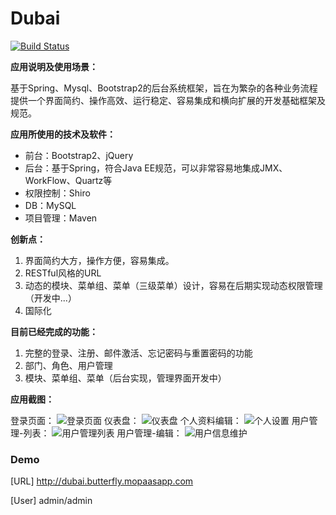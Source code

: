 # Dubai

[![Build Status](https://travis-ci.org/guuuuo/dubai.svg?branch=master)](https://travis-ci.org/guuuuo/dubai)

**应用说明及使用场景：**

基于Spring、Mysql、Bootstrap2的后台系统框架，旨在为繁杂的各种业务流程提供一个界面简约、操作高效、运行稳定、容易集成和横向扩展的开发基础框架及规范。

**应用所使用的技术及软件：**

* 前台：Bootstrap2、jQuery
* 后台：基于Spring，符合Java EE规范，可以非常容易地集成JMX、WorkFlow、Quartz等
* 权限控制：Shiro
* DB：MySQL
* 项目管理：Maven

**创新点：**

1. 界面简约大方，操作方便，容易集成。
2. RESTful风格的URL
3. 动态的模块、菜单组、菜单（三级菜单）设计，容易在后期实现动态权限管理（开发中...）
4. 国际化

**目前已经完成的功能：**

1. 完整的登录、注册、邮件激活、忘记密码与重置密码的功能
2. 部门、角色、用户管理
3. 模块、菜单组、菜单（后台实现，管理界面开发中）

**应用截图：**

登录页面：
![登录页面][2]
仪表盘：
![仪表盘][3]
个人资料编辑：
![个人设置][4]
用户管理-列表：
![用户管理列表][5]
用户管理-编辑：
![用户信息维护][6]


  [1]: http://dubai.sturgeon.mopaas.com
  [2]: http://static.oschina.net/uploads/space/2013/1211/100834_UvZs_106616.png
  [3]: http://static.oschina.net/uploads/space/2013/1211/100859_dgsz_106616.png
  [4]: http://static.oschina.net/uploads/space/2013/1211/100913_Rjsq_106616.png
  [5]: http://static.oschina.net/uploads/space/2013/1211/100924_1Ibg_106616.png
  [6]: http://static.oschina.net/uploads/space/2013/1211/100937_zWx8_106616.png

### Demo

[URL] http://dubai.butterfly.mopaasapp.com

[User] admin/admin
